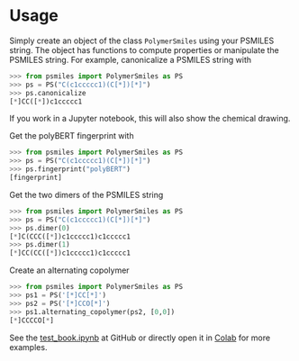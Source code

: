 # Usage

Simply create an object of the class `PolymerSmiles` using your PSMILES string. The object has functions to compute properties or manipulate the PSMILES string. For example, canonicalize a PSMILES string with

```py
>>> from psmiles import PolymerSmiles as PS
>>> ps = PS("C(c1ccccc1)(C[*])[*]")
>>> ps.canonicalize
[*]CC([*])c1ccccc1
```

If you work in a Jupyter notebook, this will also show the chemical drawing.


Get the polyBERT fingerprint with

```py
>>> from psmiles import PolymerSmiles as PS
>>> ps = PS("C(c1ccccc1)(C[*])[*]")
>>> ps.fingerprint("polyBERT")
[fingerprint]
```

Get the two dimers of the PSMILES string

```py
>>> from psmiles import PolymerSmiles as PS
>>> ps = PS("C(c1ccccc1)(C[*])[*]")
>>> ps.dimer(0)
[*]C(CCC([*])c1ccccc1)c1ccccc1
>>> ps.dimer(1)
[*]CC(CC([*])c1ccccc1)c1ccccc1
```

Create an alternating copolymer

```py
>>> from psmiles import PolymerSmiles as PS
>>> ps1 = PS('[*]CC[*]')
>>> ps2 = PS('[*]CCO[*]')
>>> ps1.alternating_copolymer(ps2, [0,0])
[*]CCCCO[*]
```

See the [test_book.ipynb](https://github.com/Ramprasad-Group/psmiles/blob/main/tests/test_book.ipynb) at GitHub or directly open it in [Colab](https://colab.research.google.com/github/Ramprasad-Group/psmiles/blob/main/tests/test_book.ipynb) for more examples.
